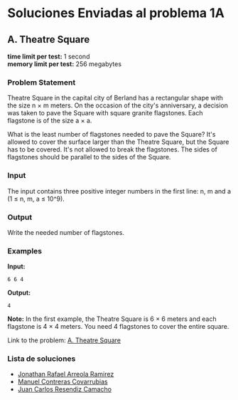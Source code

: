 # Soluciones Enviadas al problema 1A

## A. Theatre Square

**time limit per test:** 1 second  
**memory limit per test:** 256 megabytes

### Problem Statement

Theatre Square in the capital city of Berland has a rectangular shape with the size n × m meters. On the occasion of the city's anniversary, a decision was taken to pave the Square with square granite flagstones. Each flagstone is of the size a × a.

What is the least number of flagstones needed to pave the Square? It's allowed to cover the surface larger than the Theatre Square, but the Square has to be covered. It's not allowed to break the flagstones. The sides of flagstones should be parallel to the sides of the Square.

### Input

The input contains three positive integer numbers in the first line: n, m and a (1 ≤ n, m, a ≤ 10^9).

### Output

Write the needed number of flagstones.

### Examples

**Input:**
```
6 6 4
```

**Output:**
```
4
```

**Note:** In the first example, the Theatre Square is 6 × 6 meters and each flagstone is 4 × 4 meters. You need 4 flagstones to cover the entire square.

Link to the problem: [A. Theatre Square](https://codeforces.com/problemset/problem/1/A)

### Lista de soluciones

- [Jonathan Rafael Arreola Ramirez](https://github.com/Club-Algoritmia-CUValles/Soluciones-1A/blob/main/jc.cpp)
- [Manuel Contreras Covarrubias](https://github.com/Club-Algoritmia-CUValles/Soluciones-1A/blob/main/mc.cpp)
- [Juan Carlos Resendiz Camacho](https://github.com/Club-Algoritmia-CUValles/Soluciones-1A/blob/main/jr.cpp)


